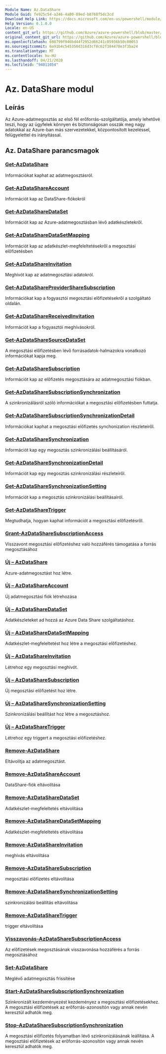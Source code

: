 ```yaml
---
Module Name: Az.DataShare
Module Guid: fe925c54-a246-4a80-89ed-b8768f5dc3cd
Download Help Link: https://docs.microsoft.com/en-us/powershell/module/az.datashare
Help Version: 0.1.0.0
Locale: en-US
content_git_url: https://github.com/Azure/azure-powershell/blob/master/src/DataShare/DataShare/help/Az.DataShare.md
original_content_git_url: https://github.com/Azure/azure-powershell/blob/master/src/DataShare/DataShare/help/Az.DataShare.md
ms.openlocfilehash: 698799f946bd44f2952d66241c05936b50c80053
ms.sourcegitcommit: 6a91b4c545350d316d3cf8c62f384478e3f3ba24
ms.translationtype: MT
ms.contentlocale: hu-HU
ms.lasthandoff: 04/21/2020
ms.locfileid: "94011054"
---
```

# Az. DataShare modul
## Leírás
Az Azure-adatmegosztás az első fél erőforrás-szolgáltatója, amely lehetővé teszi, hogy az ügyfelek könnyen és biztonságosan osszák meg nagy adatokkal az Azure-ban más szervezetekkel, központosított kezeléssel, felügyelettel és irányítással.

## Az. DataShare parancsmagok
### [Get-AzDataShare](Get-AzDataShare.md)
Információkat kaphat az adatmegosztásról.

### [Get-AzDataShareAccount](Get-AzDataShareAccount.md)
Információt kap az DataShare-fiókokról

### [Get-AzDataShareDataSet](Get-AzDataShareDataSet.md)
Információt kap az Azure-adatmegosztásban lévő adatkészletekről.

### [Get-AzDataShareDataSetMapping](Get-AzDataShareDataSetMapping.md)
Információt kap az adatkészlet-megfeleltetésekről a megosztási előfizetésben

### [Get-AzDataShareInvitation](Get-AzDataShareInvitation.md)
Meghívót kap az adatmegosztási adatokról.

### [Get-AzDataShareProviderShareSubscription](Get-AzDataShareProviderShareSubscription.md)
Információkat kap a fogyasztói megosztási előfizetésekről a szolgáltató oldalán.

### [Get-AzDataShareReceivedInvitation](Get-AzDataShareReceivedInvitation.md)
Információt kap a fogyasztói meghívásokról.

### [Get-AzDataShareSourceDataSet](Get-AzDataShareSourceDataSet.md)
A megosztási előfizetésben lévő forrásadatok-halmazokra vonatkozó információkat kapja meg.

### [Get-AzDataShareSubscription](Get-AzDataShareSubscription.md)
Információt kap az előfizetés megosztására az adatmegosztási fiókban.

### [Get-AzDataShareSubscriptionSynchronization](Get-AzDataShareSubscriptionSynchronization.md)
A szinkronizálásról szóló információkat a megosztási előfizetésben futtatja.

### [Get-AzDataShareSubscriptionSynchronizationDetail](Get-AzDataShareSubscriptionSynchronizationDetail.md)
Információkat kaphat a megosztási előfizetés synchonization részleteiről.

### [Get-AzDataShareSynchronization](Get-AzDataShareSynchronization.md)
Információt kap egy megosztás szinkronizálási beállításáról.

### [Get-AzDataShareSynchronizationDetail](Get-AzDataShareSynchronizationDetail.md)
Információt kap egy megosztás szinkronizálási részleteiről.

### [Get-AzDataShareSynchronizationSetting](Get-AzDataShareSynchronizationSetting.md)
Információt kap a megosztás szinkronizálási beállításairól.

### [Get-AzDataShareTrigger](Get-AzDataShareTrigger.md)
Megtudhatja, hogyan kaphat információt a megosztási előfizetésről.

### [Grant-AzDataShareSubscriptionAccess](Grant-AzDataShareSubscriptionAccess.md)
Visszavont megosztási előfizetéshez való hozzáférés támogatása a forrás megosztásához

### [Új – AzDataShare](New-AzDataShare.md)
Azure-adatmegosztást hoz létre.

### [Új – AzDataShareAccount](New-AzDataShareAccount.md)
Új adatmegosztási fiók létrehozása

### [Új – AzDataShareDataSet](New-AzDataShareDataSet.md)
Adatkészleteket ad hozzá az Azure Data Share szolgáltatáshoz.

### [Új – AzDataShareDataSetMapping](New-AzDataShareDataSetMapping.md)
Adatkészlet-megfeleltetést hoz létre a megosztási előfizetéshez.

### [Új – AzDataShareInvitation](New-AzDataShareInvitation.md)
Létrehoz egy megosztási meghívót.

### [Új – AzDataShareSubscription](New-AzDataShareSubscription.md)
Új megosztási előfizetést hoz létre.

### [Új – AzDataShareSynchronizationSetting](New-AzDataShareSynchronizationSetting.md)
Szinkronizálási beállítást hoz létre a megosztáshoz.

### [Új – AzDataShareTrigger](New-AzDataShareTrigger.md)
Létrehoz egy triggert a megosztási előfizetéshez.

### [Remove-AzDataShare](Remove-AzDataShare.md)
Eltávolítja az adatmegosztást.

### [Remove-AzDataShareAccount](Remove-AzDataShareAccount.md)
DataShare-fiók eltávolítása

### [Remove-AzDataShareDataSet](Remove-AzDataShareDataSet.md)
Adatkészlet-megfeleltetés eltávolítása

### [Remove-AzDataShareDataSetMapping](Remove-AzDataShareDataSetMapping.md)
Adatkészlet-megfeleltetés eltávolítása

### [Remove-AzDataShareInvitation](Remove-AzDataShareInvitation.md)
meghívás eltávolítása

### [Remove-AzDataShareSubscription](Remove-AzDataShareSubscription.md)
megosztási előfizetés eltávolítása

### [Remove-AzDataShareSynchronizationSetting](Remove-AzDataShareSynchronizationSetting.md)
szinkronizálási beállítás eltávolítása

### [Remove-AzDataShareTrigger](Remove-AzDataShareTrigger.md)
trigger eltávolítása

### [Visszavonás-AzDataShareSubscriptionAccess](Revoke-AzDataShareSubscriptionAccess.md)
Az előfizetések megosztásának visszavonása hozzáférés a forrás megosztásához

### [Set-AzDataShare](Set-AzDataShare.md)
Meglévő adatmegosztás frissítése

### [Start-AzDataShareSubscriptionSynchronization](Start-AzDataShareSubscriptionSynchronization.md)
Szinkronizált kezdeményezést kezdeményez a megosztási előfizetésekhez. A megosztási előfizetések az erőforrás-azonosítón vagy annak nevén keresztül adhatók meg.

### [Stop-AzDataShareSubscriptionSynchronization](Stop-AzDataShareSubscriptionSynchronization.md)
A megosztási előfizetés folyamatban lévő szinkronizálásának leállítása. A megosztási előfizetések az erőforrás-azonosítón vagy annak nevén keresztül adhatók meg.

